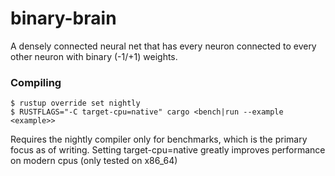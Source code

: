 # binary-brain
A densely connected neural net that has every neuron connected to every other neuron with binary (-1/+1) weights.

### Compiling
```
$ rustup override set nightly
$ RUSTFLAGS="-C target-cpu=native" cargo <bench|run --example <example>>
```
Requires the nightly compiler only for benchmarks, which is the primary focus as of writing.
Setting target-cpu=native greatly improves performance on modern cpus (only tested on x86_64)

